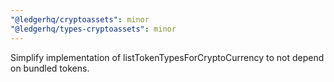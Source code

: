 ```yaml
---
"@ledgerhq/cryptoassets": minor
"@ledgerhq/types-cryptoassets": minor
---
```


Simplify implementation of listTokenTypesForCryptoCurrency to not depend on bundled tokens.
